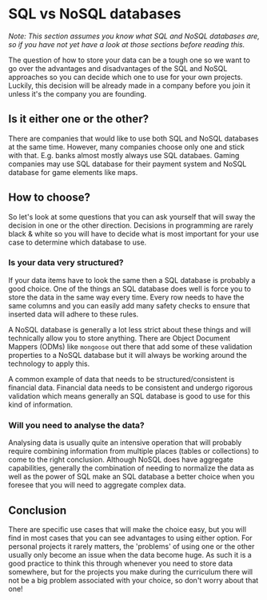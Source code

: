 # SQL vs NoSQL databases

_Note: This section assumes you know what SQL and NoSQL databases are, so if you have not yet have a look at those sections before reading this._

The question of how to store your data can be a tough one so we want to go over the advantages and disadvantages of the SQL and NoSQL approaches so you can decide which one to use for your own projects. Luckily, this decision will be already made in a company before you join it unless it's the company you are founding. 

## Is it either one or the other?

There are companies that would like to use both SQL and NoSQL databases at the same time. However, many companies choose only one and stick with that. E.g. banks almost mostly always use SQL databaes. Gaming companies may use SQL database for their payment system and NoSQL database for game elements like maps.

## How to choose?

So let's look at some questions that you can ask yourself that will sway the decision in one or the other direction. Decisions in programming are rarely black & white so you will have to decide what is most important for your use case to determine which database to use.

### Is your data very structured?

If your data items have to look the same then a SQL database is probably a good choice. One of the things an SQL database does well is force you to store the data in the same way every time. Every row needs to have the same columns and you can easily add many safety checks to ensure that inserted data will adhere to these rules.

A NoSQL database is generally a lot less strict about these things and will technically allow you to store anything. There are Object Document Mappers (ODMs) like `mongoose` out there that add some of these validation properties to a NoSQL database but it will always be working around the technology to apply this.

A common example of data that needs to be structured/consistent is financial data. Financial data needs to be consistent and undergo rigorous validation which means generally an SQL database is good to use for this kind of information.


### Will you need to analyse the data?

Analysing data is usually quite an intensive operation that will probably require combining information from multiple places (tables or collections) to come to the right conclusion. Although NoSQL does have aggregate capabilities, generally the combination of needing to normalize the data as well as the power of SQL make an SQL database a better choice when you foresee that you will need to aggregate complex data.


## Conclusion

There are specific use cases that will make the choice easy, but you will find in most cases that you can see advantages to using either option. For personal projects it rarely matters, the 'problems' of using one or the other usually only become an issue when the data become huge. As such it is a good practice to think this through whenever you need to store data somewhere, but for the projects you make during the curriculum there will not be a big problem associated with your choice, so don't worry about that one!
